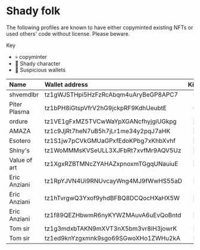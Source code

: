 # Shady folk

The following profiles are known to have either copyminted existing NFTs or used others' code without license. Please beware.

Key
- 💀 copyminter
- 🦝 Shady character
- 👛 Suspicious wallets


| Name         | Wallet address                       | Kind  | Notes |
| :----------- | :----------------------------------- | :---: | :---- |
| shvemdlbr    | tz1gWJSTHpi5HzFzRcAbqm4uAryBeGP8APC7 | 💀    |       |
| Piter Plasma | tz1bPH8iGtspVfrV2hG9jckpRF9KdhUeubtE | 💀    |       |
| ordure       | tz1VE1gFxMZ5TVCwWaYpXGANcfhyjgiUGkpg | 🦝    |       |
| AMAZA        | tz1c9JjRt7heN7uB5h7jLr1me34y2pqJ7aHK | 🦝    |       |
| Esotero      | tz1S1jw7pCVkGMUaGPxfEdoKPbg7xKhbXvhf | 🦝    |       |
| Shiny's      | tz1WoMMMsKVSeULL3XJFbRt7xvfMr9AQV5Uz | 🦝    |       |
| Value of art | tz1XgxRZBTMNcZYAHAZxpnoxmTGgqUNauiuE | 🦝    |
| Eric Anziani | tz1RpYJVN4Ui9RNUvcayWng4MJ9fWwHS55aD  |👛 | [profile](https://www.fxhash.xyz/u/Eric%20Anziani)
| Eric Anziani | tz1hTvrgwQ3Yxof9yhdBFBQ8DCQocHXaHX5W   |👛 | [profile](https://www.fxhash.xyz/u/Eric%20Anziani)
| Eric Anziani | tz1f89QEZHbwmR6nyKYWZMAuvA6uEvQoBntd |👛 | [profile](https://www.fxhash.xyz/u/Eric%20Anziani)
|Tom sir| tz1g3mdxbTAKN9mXVT3nX5bm3vr8iH3jowrK  |👛|
|Tom sir| tz1ed9knYzgxmnk9sgo69SGwoXHo1ZWHu2kA  |👛|